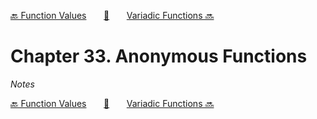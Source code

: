 [🔙 Function Values][previous-chapter]&nbsp;&nbsp;&nbsp;&nbsp;&nbsp;&nbsp;&nbsp;[🏡][readme]&nbsp;&nbsp;&nbsp;&nbsp;&nbsp;&nbsp;&nbsp;[Variadic Functions 🔜][upcoming-chapter]

# Chapter 33. Anonymous Functions

_Notes_

[🔙 Function Values][previous-chapter]&nbsp;&nbsp;&nbsp;&nbsp;&nbsp;&nbsp;&nbsp;[🏡][readme]&nbsp;&nbsp;&nbsp;&nbsp;&nbsp;&nbsp;&nbsp;[Variadic Functions 🔜][upcoming-chapter]

[readme]: README.md
[previous-chapter]: ch032-function-values.md
[upcoming-chapter]: ch034-variadic-functions.md